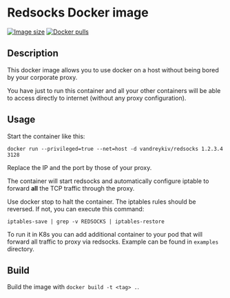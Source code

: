 # Redsocks Docker image

[![Image size](https://img.shields.io/docker/image-size/vandreykiv/redsocks/latest.svg)](https://hub.docker.com/r/vandreykiv/redsocks/)
[![Docker pulls](https://img.shields.io/docker/pulls/vandreykiv/redsocks.svg)](https://hub.docker.com/r/vandreykiv/redsocks/)

## Description

This docker image allows you to use docker on a host without being bored by your corporate proxy.

You have just to run this container and all your other containers will be able to access directly to internet (without any proxy configuration).

## Usage

Start the container like this:

```
docker run --privileged=true --net=host -d vandreykiv/redsocks 1.2.3.4 3128
```

Replace the IP and the port by those of your proxy.

The container will start redsocks and automatically configure iptable to forward **all** the TCP traffic through the proxy.

Use docker stop to halt the container. The iptables rules should be reversed. If not, you can execute this command:

```
iptables-save | grep -v REDSOCKS | iptables-restore
```

To run it in K8s you can add additional container to your pod that will forward all traffic to proxy via redsocks. Example can be found in `examples` directory.

## Build
Build the image with `docker build -t <tag> .`.
